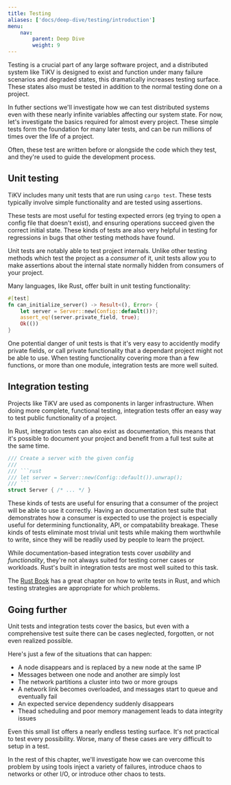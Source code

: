 ```yaml
---
title: Testing
aliases: ['docs/deep-dive/testing/introduction']
menu:
    nav:
        parent: Deep Dive
        weight: 9
---
```


Testing is a crucial part of any large software project, and a distributed system like TiKV is designed to exist and function under many failure scenarios and degraded states, this dramatically increases testing surface. These states also must be tested in addition to the normal testing done on a project.

In futher sections we'll investigate how we can test distributed systems even with these nearly infinite variables affecting our system state. For now, let's investigate the basics required for almost every project. These simple tests form the foundation for many later tests, and can be run millions of times over the life of a project.

Often, these test are written before or alongside the code which they test, and they're used to guide the development process.

## Unit testing

TiKV includes many unit tests that are run using `cargo test`. These tests typically involve simple functionality and are tested using assertions.

These tests are most useful for testing expected errors (eg trying to open a config file that doesn't exist), and ensuring operations succeed given the correct initial state. These kinds of tests are also very helpful in testing for regressions in bugs that other testing methods have found.

Unit tests are notably able to test project internals. Unlike other testing methods which test the project as a *consumer* of it, unit tests allow you to make assertions about the internal state normally hidden from consumers of your project.

Many languages, like Rust, offer built in unit testing functionality:

```rust
#[test]
fn can_initialize_server() -> Result<(), Error> {
    let server = Server::new(Config::default())?;
    assert_eq!(server.private_field, true);
    Ok(())
}
```

One potential danger of unit tests is that it's very easy to accidently modify private fields, or call private functionality that a dependant project might not be able to use. When testing functionality covering more than a few functions, or more than one module, integration tests are more well suited.

## Integration testing

Projects like TiKV are used as components in larger infrastructure. When doing more complete, functional testing, integration tests offer an easy way to test public functionality of a project.

In Rust, integration tests can also exist as documentation, this means that it's possible to document your project and benefit from a full test suite at the same time.

```rust
/// Create a server with the given config
/// 
/// ```rust
/// let server = Server::new(Config::default()).unwrap();
/// ```
struct Server { /* ... */ }
```

These kinds of tests are useful for ensuring that a consumer of the project will be able to use it correctly. Having an documentation test suite that demonstrates how a consumer is expected to use the project is especially useful for determining functionality, API, or compatability breakage. These kinds of tests eliminate most trivial unit tests while making them worthwhile to write, since they will be readily used by people to learn the project.

While documentation-based integration tests cover *usability* and *functionality*, they're not always suited for testing corner cases or workloads. Rust's built in integration tests are most well suited to this task.

The [Rust Book](https://doc.rust-lang.org/book/ch11-01-writing-tests.html) has a great chapter on how to write tests in Rust, and which testing strategies are appropriate for which problems.

## Going further

Unit tests and integration tests cover the basics, but even with a comprehensive test suite there can be cases neglected, forgotten, or not even realized possible.

Here's just a few of the situations that can happen:

* A node disappears and is replaced by a new node at the same IP
* Messages between one node and another are simply lost
* The network partitions a cluster into two or more groups
* A network link becomes overloaded, and messages start to queue and eventually fail
* An expected service dependency suddenly disappears
* Thead scheduling and poor memory management leads to data integrity issues

Even this small list offers a nearly endless testing surface. It's not practical to test every possibility. Worse, many of these cases are very difficult to setup in a test.

In the rest of this chapter, we'll investigate how we can overcome this problem by using tools inject a variety of failures, introduce chaos to networks or other I/O, or introduce other chaos to tests.
